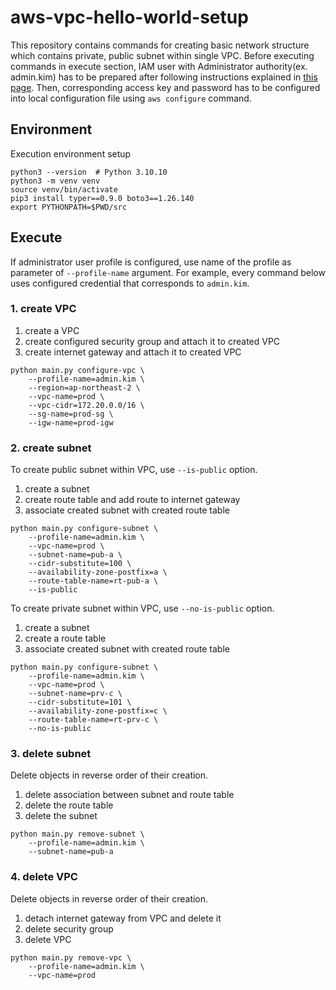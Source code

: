 # aws-vpc-hello-world-setup

This repository contains commands for creating basic network structure which contains private, public subnet within single VPC. Before executing commands in execute section, IAM user with Administrator authority(ex. admin.kim) has to be prepared after following instructions explained in [this page](https://docs.aws.amazon.com/IAM/latest/UserGuide/getting-set-up.html#create-an-admin). Then, corresponding access key and password has to be configured into local configuration file using `aws configure` command. 
   
## Environment

Execution environment setup

```shell
python3 --version  # Python 3.10.10
python3 -m venv venv
source venv/bin/activate
pip3 install typer==0.9.0 boto3==1.26.140
export PYTHONPATH=$PWD/src
```

## Execute

If administrator user profile is configured, use name of the profile as parameter of `--profile-name` argument. For example, every command below uses configured credential that corresponds to `admin.kim`.    

### 1. create VPC

1. create a VPC
2. create configured security group and attach it to created VPC
3. create internet gateway and attach it to created VPC

```shell
python main.py configure-vpc \
    --profile-name=admin.kim \
    --region=ap-northeast-2 \
    --vpc-name=prod \
    --vpc-cidr=172.20.0.0/16 \
    --sg-name=prod-sg \
    --igw-name=prod-igw
```

### 2. create subnet

To create public subnet within VPC, use `--is-public` option.

1. create a subnet
2. create route table and add route to internet gateway
3. associate created subnet with created route table 

```shell
python main.py configure-subnet \
    --profile-name=admin.kim \
    --vpc-name=prod \
    --subnet-name=pub-a \
    --cidr-substitute=100 \
    --availability-zone-postfix=a \
    --route-table-name=rt-pub-a \
    --is-public
```

To create private subnet within VPC, use `--no-is-public` option.

1. create a subnet
2. create a route table
3. associate created subnet with created route table

```shell
python main.py configure-subnet \
    --profile-name=admin.kim \
    --vpc-name=prod \
    --subnet-name=prv-c \
    --cidr-substitute=101 \
    --availability-zone-postfix=c \
    --route-table-name=rt-prv-c \
    --no-is-public
```

### 3. delete subnet

Delete objects in reverse order of their creation.

1. delete association between subnet and route table
2. delete the route table
3. delete the subnet 

```shell
python main.py remove-subnet \
    --profile-name=admin.kim \
    --subnet-name=pub-a
```

### 4. delete VPC

Delete objects in reverse order of their creation.

1. detach internet gateway from VPC and delete it
2. delete security group
2. delete VPC

```shell
python main.py remove-vpc \
    --profile-name=admin.kim \
    --vpc-name=prod
```
